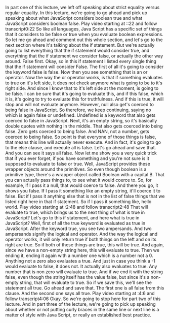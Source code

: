 In part one of this lecture, we left off speaking about strict equality versus regular equality. In this lecture, we're going to go ahead and pick up speaking about what JavaScript considers boolean true and what JavaScript considers boolean false.
Play video starting at ::22 and follow transcript0:22
So like all languages, Java Script has a specific set of things that it considers to be false or true when you evaluate boolean expressions. So let me go ahead and comment out this whole section, and let's go to the next section where it's talking about the if statement. But we're actually going to list everything that the if statement would consider true, and everything that the if statement we consider false, or actually the other way around. False first. Okay, so in this if statement I listed every single thing that the if statement will consider False. The first of all it's going to consider the keyword false is false. Now then you see something that is an or operator. Now the way the or operator works, is that if something evaluates to true on it's left side, it does not check anymore what is going to be to it's right side. And since I know that to it's left side at the moment, is going to be false. I can be sure that it's going to evaluate this, and if this false, which it is, it's going to try to evaluate this for truthfulness. And if this is true, it will stop and will not evaluate anymore. However, null also get's coerced to being false in JavaScript. So therefore, we keep continuing, saying no which is again false or undefined. Undefined is a keyword that also gets coerced to false in JavaScript. Next, it's an empty string, so it's basically double quotes with nothing in the middle. That also gets coerced into being false. Zero gets coerced to being false. And NAN, not a number, gets coerced to being false. So point is that everyone of those things is false, that means this line will actually never execute. And in fact, it's going to go to the else clause, and execute all is false. Let's go ahead and save that. And you can see it says all false. Now let me show you a very quick trick that if you ever forget, if you have something and you're not sure is it supposed to evaluate to false or true. Well, JavaScript provides these wrapper objects around the primitives. So even though boolean is a primitive type, there's a wrapper object called Boolean with a capital B. That you can actually pass things to, to see what it would coerce to. So, for example, if I pass it a null, that would coerce to false. And there you go, it shows you false. If I pass it something like an empty string, it'll coerce it to false. But if I pass it anything else that is not in the list of false things that we listed right here in that if statement. So if I pass it something like, hello world.
Play video starting at :2:48 and follow transcript2:48
That will evaluate to true, which brings us to the next thing of what is true in JavaScript? Let's go to this if statement, and here what is true in JavaScript? Well, first of all the true keyword is evaluated as true in JavaScript. After the keyword true, you see two ampersands. And two ampersands signify the logical and operator. And the way the logical and operator works, it will only return true if both things on the left and on its right are true. So if both of these things are true, this will be true. And again, since we have a non-empty string here, this will evaluate to true. Then we ending it, ending it again with a number one which is a number not a 0. Anything not a zero also evaluates a true. And just in case you think a -1 would evaluate to false, it does not. It actually also evaluates to true. Any number that is non zero will evaluate to true. And if we end it with the string false, even though the string itself has the value false, but since it's a non-empty string, that will evaluate to true. So if we save this, we'll see the statement all true. Go ahead and save that. The first one is all false from this clause. And the second one says all true.
Play video starting at :4:6 and follow transcript4:06
Okay. So we're going to stop here for part two of this lecture. And in part three of the lecture, we're going to pick up speaking about whether or not putting curly braces in the same line or next line is a matter of style with Java Script, or really an established best practice.